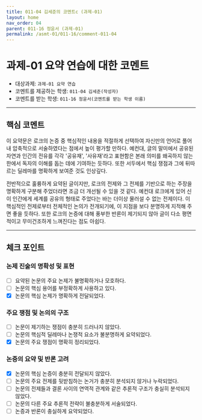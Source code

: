 ```yaml
---
title: 011-04 김세준의 코멘트c (과제-01) 
layout: home
nav_order: 04
parent: 011-16 정윤서 (과제-01)
permalink: /asmt-01/011-16/comment-011-04
---
```


# 과제-01 요약 연습에 대한 코멘트

- 대상과제: `과제-01 요약 연습`
- 코멘트를 제공하는 학생: `011-04 김세준(작성자)` 
- 코멘트를 받는 학생: `011-16 정윤서(코멘트를 받는 학생 이름)` 

---

## 핵심 코멘트

이 요약문은 로크의 논증 중 핵심적인 내용을 적절하게 선택하여 자신만의 언어로 풀어내 압축적으로 서술하였다는 점에서 높이 평가할 만하다. 예컨대, 글의 말미에서 공유된 자연과 인간의 전유를 각각 '공유재', '사유재'라고 표현함은 본래 의미를 왜곡하지 않는 한에서 독자의 이해를 돕는 데에 기여하는 듯하다. 또한 서두에서 핵심 쟁점과 그에 뒤따르는 딜레마를 명확하게 보여준 것도 인상깊다.

전반적으로 훌륭하게 요약된 글이지만, 로크의 전제와 그 전제를 기반으로 하는 주장을 명확하게 구분해 주었더라면 조금 더 개선될 수 있을 것 같다. 예컨대 로크에게 있어 신이 인간에게 세계를 공유의 형태로 주었다는 바는 더이상 물러설 수 없는 전제이다. 이 핵심적인 전제로부터 전체적인 논의가 전개되기에, 이 지점을 보다 분명하게 지적해 주면 좋을 듯하다. 또한 로크의 논증에 대해 풍부한 반론이 제기되지 않아 글이 다소 평면적이고 무미건조하게 느껴진다는 점도 아쉽다.

---

## 체크 포인트

### 논제 진술의 명확성 및 표현  
- [ ] 요약된 논문의 주요 논제가 불명확하거나 모호하다.  
- [ ] 논문의 핵심 용어를 부정확하게 사용하고 있다.  
- [x] 논문의 핵심 논제가 명확하게 전달되었다.  

### 주요 쟁점 및 논의의 구조  
- [ ] 논문이 제기하는 쟁점이 충분히 드러나지 않았다.  
- [ ] 논문의 핵심적 딜레마나 논쟁적 요소가 불분명하게 요약되었다.  
- [x] 논문의 주요 쟁점이 명확히 정리되었다.  

### 논증의 요약 및 반론 고려  
- [x] 논문의 핵심 논증이 충분히 전달되지 않았다.  
- [ ] 논문의 주요 전제를 뒷받침하는 논거가 충분히 분석되지 않거나 누락되었다.  
- [ ] 논문의 전제들과 결론 사이의 연역적 관계와 같은 추론적 구조가 충실히 분석되지 않았다.  
- [ ] 논문의 다른 주요 추론적 전략이 불충분하게 서술되었다.
- [ ] 논증과 반론이 충실하게 요약되었다. 